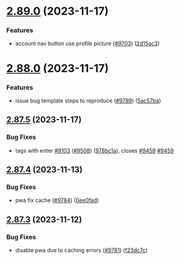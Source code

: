 # [2.89.0](https://github.com/EddieHubCommunity/BioDrop/compare/v2.88.0...v2.89.0) (2023-11-17)


### Features

* account nav button use profile picture ([#9703](https://github.com/EddieHubCommunity/BioDrop/issues/9703)) ([2d15ac3](https://github.com/EddieHubCommunity/BioDrop/commit/2d15ac38b42660e4a28e5421592b2b6f290f4058))



# [2.88.0](https://github.com/EddieHubCommunity/BioDrop/compare/v2.87.5...v2.88.0) (2023-11-17)


### Features

* issue bug template steps to reproduce ([#9789](https://github.com/EddieHubCommunity/BioDrop/issues/9789)) ([5ac57ba](https://github.com/EddieHubCommunity/BioDrop/commit/5ac57bad5a685a5e688d972c95caa8c9e1a173dd))



## [2.87.5](https://github.com/EddieHubCommunity/BioDrop/compare/v2.87.4...v2.87.5) (2023-11-17)


### Bug Fixes

* tags with enter [#9103](https://github.com/EddieHubCommunity/BioDrop/issues/9103)  ([#9508](https://github.com/EddieHubCommunity/BioDrop/issues/9508)) ([978bc1a](https://github.com/EddieHubCommunity/BioDrop/commit/978bc1a29ad46862066141971615f246d59b06a1)), closes [#9459](https://github.com/EddieHubCommunity/BioDrop/issues/9459) [#9459](https://github.com/EddieHubCommunity/BioDrop/issues/9459)



## [2.87.4](https://github.com/EddieHubCommunity/BioDrop/compare/v2.87.3...v2.87.4) (2023-11-13)


### Bug Fixes

* pwa fix cache ([#9784](https://github.com/EddieHubCommunity/BioDrop/issues/9784)) ([0ee0fad](https://github.com/EddieHubCommunity/BioDrop/commit/0ee0fad958d76a87a751fe3fc1e189ff01dca032))



## [2.87.3](https://github.com/EddieHubCommunity/BioDrop/compare/v2.87.2...v2.87.3) (2023-11-12)


### Bug Fixes

* disable pwa due to caching errors ([#9781](https://github.com/EddieHubCommunity/BioDrop/issues/9781)) ([f23dc7c](https://github.com/EddieHubCommunity/BioDrop/commit/f23dc7cd68a6c2b93282980edbf5da5970654860))



